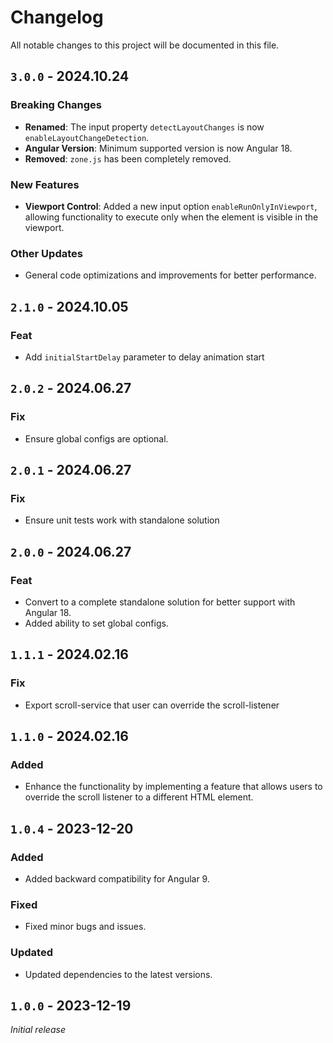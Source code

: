 # Changelog

All notable changes to this project will be documented in this file.

## `3.0.0` - 2024.10.24
### Breaking Changes
- **Renamed**: The input property `detectLayoutChanges` is now `enableLayoutChangeDetection`.
- **Angular Version**: Minimum supported version is now Angular 18.
- **Removed**: `zone.js` has been completely removed.

### New Features
- **Viewport Control**: Added a new input option `enableRunOnlyInViewport`, allowing functionality to execute only when the element is visible in the viewport.

### Other Updates
- General code optimizations and improvements for better performance.


## `2.1.0` - 2024.10.05
### Feat
- Add `initialStartDelay` parameter to delay animation start

## `2.0.2` - 2024.06.27
### Fix
- Ensure global configs are optional.

## `2.0.1` - 2024.06.27
### Fix
- Ensure unit tests work with standalone solution

## `2.0.0` - 2024.06.27
### Feat
- Convert to a complete standalone solution for better support with Angular 18.
- Added ability to set global configs.

## `1.1.1` - 2024.02.16

### Fix

- Export scroll-service that user can override the scroll-listener


## `1.1.0` - 2024.02.16

### Added

- Enhance the functionality by implementing a feature that allows users to override the scroll listener to a different HTML element.


## `1.0.4` - 2023-12-20

### Added

- Added backward compatibility for Angular 9.

### Fixed

- Fixed minor bugs and issues.

### Updated

- Updated dependencies to the latest versions.


## `1.0.0` - 2023-12-19

_Initial release_
